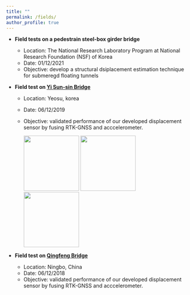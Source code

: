 ```yaml
---
title: ""
permalink: /fields/
author_profile: true
---
```



* **Field tests on a pedestrain steel-box girder bridge**
  * Location: The National Research Laboratory Program at National Research Foundation (NSF) of Korea 
  * Date: 01/12/2021 
  * Objective: develop a structural dsiplacement estimation technique for submeregd floating tunnels

* **Field test on [Yi Sun-sin Bridge](https://en.wikipedia.org/wiki/Yi_Sun-sin_Bridge)**
  * Location: Yeosu, korea 
  * Date: 06/12/2019
  * Objective: validated performance of our developed displacement sensor by fusing RTK-GNSS and acccelerometer.
  
    <img src="https://i.loli.net/2021/10/01/apq7jZyrQ18cXM3.jpg" width="150">
    <img src="https://i.loli.net/2021/10/01/2YZQD4kvpKaflh3.jpg" width="150">
    <img src="https://i.loli.net/2021/10/01/pud4zIv5YnQXlec.jpg" width="150">
* **Field test on [Qingfeng Bridge](https://structurae.net/en/structures/qingfeng-bridge-2008-ningbo)**
  * Location: Ningbo, China 
  * Date: 06/12/2018
  * Objective: validated performance of our developed displacement sensor by fusing RTK-GNSS and acccelerometer.

